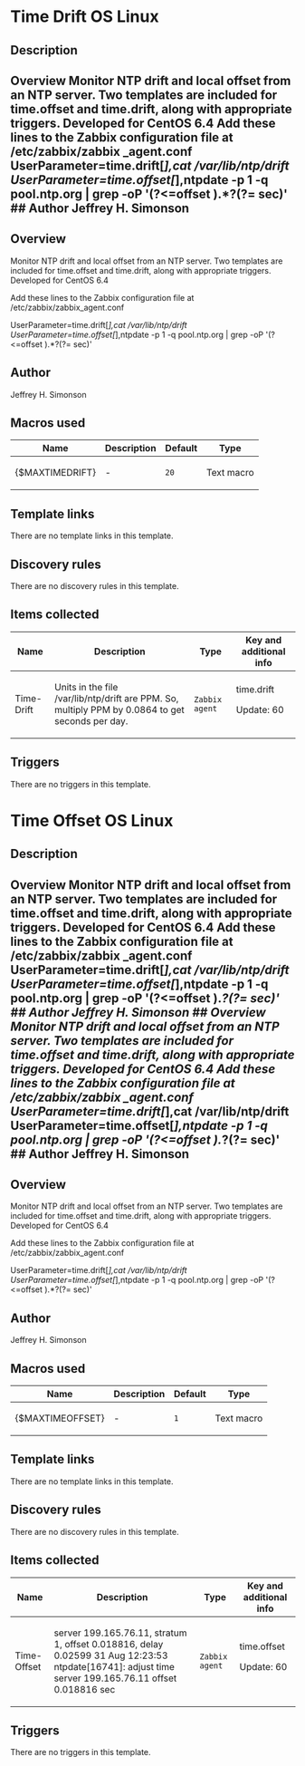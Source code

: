 # Time Drift OS Linux

## Description

## Overview Monitor NTP drift and local offset from an NTP server. Two templates are included for time.offset and time.drift, along with appropriate triggers. Developed for CentOS 6.4 Add these lines to the Zabbix configuration file at /etc/zabbix/zabbix _agent.conf UserParameter=time.drift[*],cat /var/lib/ntp/drift UserParameter=time.offset[*],ntpdate -p 1 -q pool.ntp.org | grep -oP '(?<=offset ).*?(?= sec)' ## Author Jeffrey H. Simonson 

## Overview

Monitor NTP drift and local offset from an NTP server. Two templates are included for time.offset and time.drift, along with appropriate triggers. Developed for CentOS 6.4


Add these lines to the Zabbix configuration file at /etc/zabbix/zabbix\_agent.conf  
  
UserParameter=time.drift[*],cat /var/lib/ntp/drift  
UserParameter=time.offset[*],ntpdate -p 1 -q pool.ntp.org | grep -oP '(?<=offset ).*?(?= sec)'


 


 



## Author

Jeffrey H. Simonson

## Macros used

|Name|Description|Default|Type|
|----|-----------|-------|----|
|{$MAXTIMEDRIFT}|<p>-</p>|`20`|Text macro|
## Template links

There are no template links in this template.

## Discovery rules

There are no discovery rules in this template.

## Items collected

|Name|Description|Type|Key and additional info|
|----|-----------|----|----|
|Time-Drift|<p>Units in the file /var/lib/ntp/drift are PPM. So, multiply PPM by 0.0864 to get seconds per day.</p>|`Zabbix agent`|time.drift<p>Update: 60</p>|
## Triggers

There are no triggers in this template.

# Time Offset OS Linux

## Description

## Overview Monitor NTP drift and local offset from an NTP server. Two templates are included for time.offset and time.drift, along with appropriate triggers. Developed for CentOS 6.4 Add these lines to the Zabbix configuration file at /etc/zabbix/zabbix _agent.conf UserParameter=time.drift[*],cat /var/lib/ntp/drift UserParameter=time.offset[*],ntpdate -p 1 -q pool.ntp.org | grep -oP '(?<=offset ).*?(?= sec)' ## Author Jeffrey H. Simonson ## Overview Monitor NTP drift and local offset from an NTP server. Two templates are included for time.offset and time.drift, along with appropriate triggers. Developed for CentOS 6.4 Add these lines to the Zabbix configuration file at /etc/zabbix/zabbix _agent.conf UserParameter=time.drift[*],cat /var/lib/ntp/drift UserParameter=time.offset[*],ntpdate -p 1 -q pool.ntp.org | grep -oP '(?<=offset ).*?(?= sec)' ## Author Jeffrey H. Simonson 

## Overview

Monitor NTP drift and local offset from an NTP server. Two templates are included for time.offset and time.drift, along with appropriate triggers. Developed for CentOS 6.4


Add these lines to the Zabbix configuration file at /etc/zabbix/zabbix\_agent.conf  
  
UserParameter=time.drift[*],cat /var/lib/ntp/drift  
UserParameter=time.offset[*],ntpdate -p 1 -q pool.ntp.org | grep -oP '(?<=offset ).*?(?= sec)'


 


 



## Author

Jeffrey H. Simonson

## Macros used

|Name|Description|Default|Type|
|----|-----------|-------|----|
|{$MAXTIMEOFFSET}|<p>-</p>|`1`|Text macro|
## Template links

There are no template links in this template.

## Discovery rules

There are no discovery rules in this template.

## Items collected

|Name|Description|Type|Key and additional info|
|----|-----------|----|----|
|Time-Offset|<p>server 199.165.76.11, stratum 1, offset 0.018816, delay 0.02599 31 Aug 12:23:53 ntpdate[16741]: adjust time server 199.165.76.11 offset 0.018816 sec</p>|`Zabbix agent`|time.offset<p>Update: 60</p>|
## Triggers

There are no triggers in this template.


